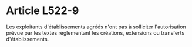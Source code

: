 # Article L522-9

Les exploitants d'établissements agréés n'ont pas à solliciter l'autorisation prévue par les textes réglementant les créations, extensions ou transferts d'établissements.